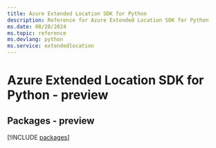 ```yaml
---
title: Azure Extended Location SDK for Python
description: Reference for Azure Extended Location SDK for Python
ms.date: 08/28/2024
ms.topic: reference
ms.devlang: python
ms.service: extendedlocation
---
```

# Azure Extended Location SDK for Python - preview
## Packages - preview
[!INCLUDE [packages](extended-location-index.md)]